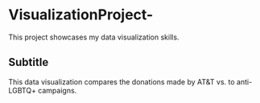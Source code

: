 # VisualizationProject-
This project showcases my data visualization skills.

## Subtitle 

This data visualization compares the donations made by AT&T vs. to anti-LGBTQ+ campaigns. 
